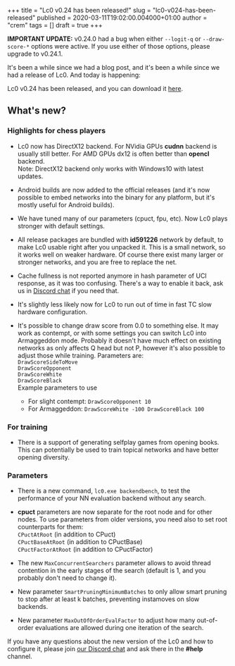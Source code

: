 +++
title = "Lc0 v0.24 has been released!"
slug = "lc0-v024-has-been-released"
published = 2020-03-11T19:02:00.004000+01:00
author = "crem"
tags = []
draft = true
+++

**IMPORTANT UPDATE:** v0.24.0 had a bug when either `--logit-q` or `--draw-
score-*` options were active. If you use either of those options, please
upgrade to v0.24.1.

It's been a while since we had a blog post, and it's been a while since we had
a release of Lc0. And today is happening:

Lc0 v0.24 has been released, and you can download it
[here](https://github.com/LeelaChessZero/lc0/releases/tag/v0.24.1).

<!--more-->

## What's new?

### Highlights for chess players

  * Lc0 now has DirectX12 backend. For NVidia GPUs **cudnn** backend is usually
    still better. For AMD GPUs dx12 is often better than **opencl** backend.  
Note: DirectX12 backend only works with Windows10 with latest updates.

  * Android builds are now added to the official releases (and it's now possible
  to embed networks into the binary for any platform, but it's mostly useful for
  Android builds).
  * We have tuned many of our parameters (cpuct, fpu, etc). Now Lc0 plays
  stronger with default settings.
  * All release packages are bundled with **id591226** network by default, to
  make Lc0 usable right after you unpacked it. This is a small network, so it 
works well on weaker hardware. Of course there exist many larger or stronger 
networks, and you are free to replace the net.
  * Cache fullness is not reported anymore in hash parameter of UCI response, 
as it was too confusing. There's a way to enable it back, ask us in [Discord 
chat](https://discord.gg/pKujYxD) if you need that.
  * It's slightly less likely now for Lc0 to run out of time in fast TC slow 
hardware configuration.
  * It's possible to change draw score from 0.0 to something else. It may work 
as contempt, or with some settings you can switch Lc0 into Armaggeddon mode. 
Probably it doesn't have much effect on existing networks as only affects Q 
head but not P, however it's also possible to adjust those while training. 
Parameters are:  
`DrawScoreSideToMove`  
`DrawScoreOpponent`  
`DrawScoreWhite`  
`DrawScoreBlack`  
Example parameters to use

    * For slight contempt: `DrawScoreOpponent 10`
    * For Armaggeddon: `DrawScoreWhite -100 DrawScoreBlack 100`

### For training

  * There is a support of generating selfplay games from opening books. This 
can potentially be used to train topical networks and have better opening 
diversity.

### Parameters

  * There is a new command, `lc0.exe backendbench`, to test the performance of 
your NN evaluation backend without any search.
  *  **cpuct** parameters are now separate for the root node and for other 
nodes. To use parameters from older versions, you need also to set root 
counterparts for them:  
`CPuctAtRoot` (in addition to CPuct)  
`CPuctBaseAtRoot` (in addition to CPuctBase)  
`CPuctFactorAtRoot` (in addition to CPuctFactor)

  * The new `MaxConcurrentSearchers` parameter allows to avoid thread contention 
in the early stages of the search (default is 1, and you probably don't need to 
change it).
  * New parameter `SmartPruningMinimumBatches` to only allow smart pruning to 
stop after at least k batches, preventing instamoves on slow backends.
  * New parameter `MaxOutOfOrderEvalFactor` to adjust how many out-of-order 
evaluations are allowed during one iteration of the search.

If you have any questions about the new version of the Lc0 and how to
configure it, please join [our Discord chat](https://discord.gg/pKujYxD) and
ask there in the **#help** channel.
